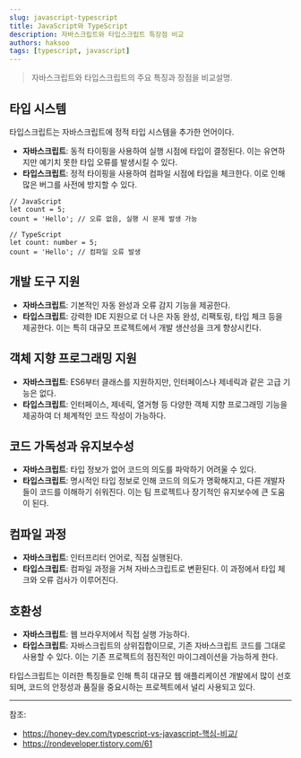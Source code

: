 ```yaml
---
slug: javascript-typescript
title: JavaScript와 TypeScript
description: 자바스크립트와 타입스크립트 특장점 비교
authors: haksoo
tags: [typescript, javascript]
---
```


> 자바스크립트와 타입스크립트의 주요 특징과 장점을 비교설명.

## 타입 시스템

타입스크립트는 자바스크립트에 정적 타입 시스템을 추가한 언어이다.

- **자바스크립트**: 동적 타이핑을 사용하여 실행 시점에 타입이 결정된다. 이는 유연하지만 예기치 못한 타입 오류를 발생시킬 수 있다.
- **타입스크립트**: 정적 타이핑을 사용하여 컴파일 시점에 타입을 체크한다. 이로 인해 많은 버그를 사전에 방지할 수 있다.

```tsx
// JavaScript
let count = 5;
count = 'Hello'; // 오류 없음, 실행 시 문제 발생 가능

// TypeScript
let count: number = 5;
count = 'Hello'; // 컴파일 오류 발생
```

## 개발 도구 지원

- **자바스크립트**: 기본적인 자동 완성과 오류 감지 기능을 제공한다.
- **타입스크립트**: 강력한 IDE 지원으로 더 나은 자동 완성, 리팩토링, 타입 체크 등을 제공한다. 이는 특히 대규모 프로젝트에서 개발 생산성을 크게 향상시킨다.

## 객체 지향 프로그래밍 지원

- **자바스크립트**: ES6부터 클래스를 지원하지만, 인터페이스나 제네릭과 같은 고급 기능은 없다.
- **타입스크립트**: 인터페이스, 제네릭, 열거형 등 다양한 객체 지향 프로그래밍 기능을 제공하여 더 체계적인 코드 작성이 가능하다.

## 코드 가독성과 유지보수성

- **자바스크립트**: 타입 정보가 없어 코드의 의도를 파악하기 어려울 수 있다.
- **타입스크립트**: 명시적인 타입 정보로 인해 코드의 의도가 명확해지고, 다른 개발자들이 코드를 이해하기 쉬워진다. 이는 팀 프로젝트나 장기적인 유지보수에 큰 도움이 된다.

## 컴파일 과정

- **자바스크립트**: 인터프리터 언어로, 직접 실행된다.
- **타입스크립트**: 컴파일 과정을 거쳐 자바스크립트로 변환된다. 이 과정에서 타입 체크와 오류 검사가 이루어진다.

## 호환성

- **자바스크립트**: 웹 브라우저에서 직접 실행 가능하다.
- **타입스크립트**: 자바스크립트의 상위집합이므로, 기존 자바스크립트 코드를 그대로 사용할 수 있다. 이는 기존 프로젝트의 점진적인 마이그레이션을 가능하게 한다.

타입스크립트는 이러한 특징들로 인해 특히 대규모 웹 애플리케이션 개발에서 많이 선호되며, 코드의 안정성과 품질을 중요시하는 프로젝트에서 널리 사용되고 있다.

---

참조:

- https://honey-dev.com/typescript-vs-javascript-핵심-비교/
- https://rondeveloper.tistory.com/61
